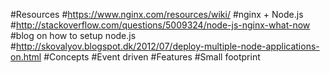 #Resources
#https://www.nginx.com/resources/wiki/
#nginx + Node.js
#http://stackoverflow.com/questions/5009324/node-js-nginx-what-now
#blog on how to setup node.js
#http://skovalyov.blogspot.dk/2012/07/deploy-multiple-node-applications-on.html
#Concepts
#Event driven 
#Features
#Small footprint
